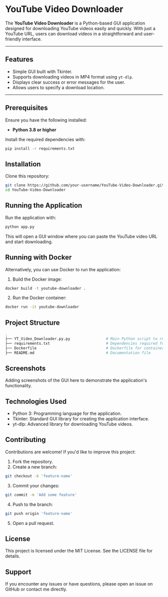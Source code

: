 # YouTube Video Downloader

The **YouTube Video Downloader** is a Python-based GUI application designed for downloading YouTube videos easily and quickly. With just a YouTube URL, users can download videos in a straightforward and user-friendly interface.

---

## Features
- Simple GUI built with Tkinter.
- Supports downloading videos in MP4 format using `yt-dlp`.
- Displays clear success or error messages for the user.
- Allows users to specify a download location.

---

## Prerequisites
Ensure you have the following installed:
- **Python 3.8 or higher**

Install the required dependencies with:
```bash
pip install -r requirements.txt
```
## Installation

Clone this repository:
   ```bash
   git clone https://github.com/your-username/YouTube-Video-Downloader.git
   cd YouTube-Video-Downloader
   ```


## Running the Application
Run the application with:

```bash
python app.py
```
This will open a GUI window where you can paste the YouTube video URL and start downloading.

## Running with Docker
Alternatively, you can use Docker to run the application:

1. Build the Docker image:
```bash
docker build -t youtube-downloader .
```
2. Run the Docker container:
```bash
docker run -it youtube-downloader
```

## Project Structure
```bash
.
├── YT_Video_Downloader.py.py                # Main Python script to run the application
├── requirements.txt                         # Dependencies required for the project
├── Dockerfile                               # Dockerfile for containerizing the application
├── README.md                                # Documentation file
```

## Screenshots
Adding screenshots of the GUI here to demonstrate the application's functionality. 


## Technologies Used
+ Python 3: Programming language for the application.
+ Tkinter: Standard GUI library for creating the application interface.
+ yt-dlp: Advanced library for downloading YouTube videos.

## Contributing
Contributions are welcome! If you'd like to improve this project:

1. Fork the repository.
2. Create a new branch:
```bash
git checkout -b 'feature-name'
```
3. Commit your changes:
```bash
git commit -m 'Add some feature'
```
4. Push to the branch:
```bash
git push origin 'feature-name'
```
5. Open a pull request.

## License
This project is licensed under the MIT License. See the LICENSE file for details.

## Support
If you encounter any issues or have questions, please open an issue on GitHub or contact me directly.